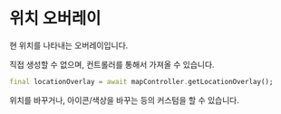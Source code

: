# 위치 오버레이

현 위치를 나타내는 오버레이입니다.

직접 생성할 수 없으며, 컨트롤러를 통해서 가져올 수 있습니다.

```dart
final locationOverlay = await mapController.getLocationOverlay();
```

위치를 바꾸거나, 아이콘/색상을 바꾸는 등의 커스텀을 할 수 있습니다.